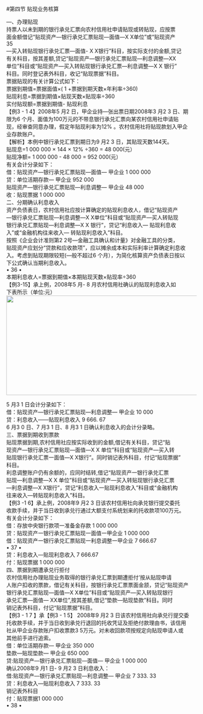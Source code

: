 #第四节 贴现业务核算
 <p>—、办理贴现<br />
      持票人以未到期的银行承兑汇票向农村信用社申请贴现或转贴现，应按票<br />
      面金额借记“贴现资产—银行承兑汇票贴现—面值—X X单位”或“贴现资产<br />
      35<br />
      —买入转贴现银行承兑汇票—面值- X X银行”科目，按实际支付的金额,贷记<br />
      有关科目，按其差额,贷记“贴现资产—银行承兑汇票贴现—利息调整—XX<br />
      单位”科目或“贴现资产—买入转贴现银行承兑汇票—利息调整—X X 银行”<br />
      科目。同时登记表外科目，收记“贴现票据”科目。<br />
      票据贴现的有关计算公式如下：<br />
      票据到期值=票据面值×( 1 +票据到期天数×年利率÷360)<br />
      贴现利息=票据到期值×贴现天数×贴现率÷360<br />
      实付贴现额=票据到期值- 贴现利息<br />
      【例3 - 1 4】2008年5 月2 日，甲企业持—张出票日期2008年3 月2 3 日、期<br />
      限为6 个月、面值为100万元的不带息银行承兑汇票向某农村信用社申请贴<br />
      现，经审查同意办理，假定年贴现利率为12% 。农村信用社将贴现款划入甲企<br />
      业存款账户。<br />
      【解析】本例中银行承兑汇票到期日为9 月2 3 日，其贴现天数144天。<br />
      贴现息=1 000 000 × 144 × 12% ÷360 = 48 000(元）<br />
      贴现净额= 1 000 000 - 48 000 = 952 000(元）<br />
      有关会计分录如下：<br />
      借：贴现资产—银行承兑汇票贴现—面值— 甲企业 1 000 000<br />
      贷：单位活期存款— 甲企业 952 000<br />
      贴现资产—银行承兑汇票贴现—利息调整— 甲企业 48 000<br />
      收：贴现票据 1 000 000<br />
      二、分期确认利息收入<br />
      资产负债表日，农村信用社应按计算确定的贴现利息收人，借记“贴现资产<br />
      —银行承兑汇票贴现—利息调整—X X单位”科目或“贴现资产—买人转贴现<br />
      银行承兑汇票贴现—利息调整—X X 银行”，贷记“利息收入— 贴现利息收<br />
      入”或“金融机构往来收入— 转贴现利息收入”科目。<br />
      按照《企业会计准则第2 2号—金融工具确认和计量》对金融工具的分类，<br />
      贴现资产应划分“贷款和应收款项”，应以摊余成本和实际利率计算确定利息收<br />
      入。考虑到贴现期限较短(—般不超过6 个月），为简化核算资产负债表日按以<br />
      下公式确认当期利息收入。<br />
      • 36 •<br />
      本期利息收人=票据到期值×本期贴现天数×贴现率÷360<br />
      【例3-15】承上例，2008年5 月- 8 月农村信用社确认的贴现利息收入如<br />
      下表所示（单位:元）<br />
    <img src="http://i.teamkn.com/i/yBASPdCC.png" width="751" height="263" />    </p>
    <p>5 月3 1 日会计分录如下：<br />
      借：贴现资产—银行承兑汇票贴现—利息调整— 甲企业 10 000<br />
      贷：利息收入——贴现利息收入 9 666. 67<br />
      6 月3 0 日、7 月3 1 日、8 月3 1 日确认利息收入的会计分录略。<br />
      三、票据到期收到票款<br />
      贴现票据到期,农村信用社应按实际收到的金额,借记有关科目，贷记“贴<br />
      现资产—银行承兑汇票贴现—面值—X X 单位”科目或“贴现资产—买入转<br />
      贴现银行承兑汇票一面值—X X银行”。同时销记表外科目，付记“贴现票据”<br />
      科目。<br />
      利息调整账户仍有余额的，应同时结转,借记“贴现资产一银行承兑汇票<br />
      贴现—利息调整—X X 单位”科目或“贴现资产—买入转贴现银行承兑汇票<br />
      —利息调整—X X银行”，贷记“利息收入一贴现利息收入”科目或“金融机构<br />
      往来收入—转贴现利息收入”科目。<br />
      【例3 -1 6】承上例，2008年9 月2 3 日该农村信用社向承兑银行提交委托<br />
      收款手续，并于当日收到承兑行通过大额支付系统划来的托收款项100万元。<br />
      有关会计分录如下：<br />
      借：存放中央银行款项一准备金存款 1 000 000<br />
      贷：贴现资产一银行承兑汇票贴现一面值一甲企业 1 000 000<br />
      借：贴现资产一银行承兑汇票贴现一利息调整一甲企业 7 666.67<br />
      • 37 •<br />
      贷：利息收入—贴现利息收入 7 666.67<br />
      付：贴现票据 1 000 000<br />
      四、票据到期遭承兑行拒付<br />
      农村信用社办理贴现业务取得的银行承兑汇票到期遭拒付’按从贴现申请<br />
      人账户扣收的票款，借记有关科目，按银行承兑汇票票面金颔，贷记“贴现资产<br />
      银行承兑汇票贴现—面值—X X单位”科目或“贴现资产—买入转贴现银行<br />
      承兑汇票—面值— XX单位”,按其差额,借记“垫款—贴现垫款”科目。同时<br />
      销记表外科目，付记“贴现票据”科目。<br />
      【例3 - 1 7 】承【例3 - 1 5】 2008年9 月2 3 日该农村信用社向承兑行提交委<br />
      托收款手续，并于当日收到承兑行退回的托收凭证及拒绝付款理由书，该信用<br />
      社从甲企业存款账户扣收票款3 5万元。对未收回款项按规定向贴现申请人或<br />
      其他前手进行追索。<br />
      借：单位活期存款— 甲企业 350 000<br />
      垫款—贴现垫款— 甲企业 650 000<br />
      贷:贴现资产—银行承兑汇票贴现—面值— 甲企业 1 000 000<br />
      确认2008年9 月1 日- 9 月2 3 日利息收入：<br />
      借:贴现资产—银行承兑汇票贴现—利息调整— 甲企业 7 333. 33<br />
      贷：利息收入—贴现利息收入 7 333. 33<br />
      销记表外科目<br />
      付：贴现票据1 000 000<br />
      • 38 •<br />
    </p>
